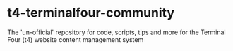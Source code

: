 # t4-terminalfour-community
The 'un-official' repository for code, scripts, tips and more for the Terminal Four (t4) website content management system
